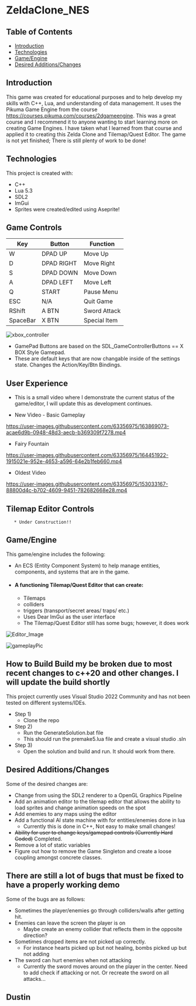 # ZeldaClone_NES

## Table of Contents
* [Introduction](#introduction)
* [Technologies](#technologies)
* [Game/Engine](#gameengine)
* [Desired Additions/Changes](#desired-additionschanges)

## Introduction
This game was created for educational purposes and to help develop my skills with C++, Lua, and understanding
of data management. It uses the Pikuma Game Engine from the course https://courses.pikuma.com/courses/2dgameengine. 
This was a great course and I recommend it to anyone wanting to start learning more on creating Game Engines. 
I have taken what I learned from that course and applied it to creating this Zelda Clone and Tilemap/Quest Editor. 
The game is not yet finished; There is still plenty of work to be done!

## Technologies
This project is created with:
* C++ 
* Lua 5.3
* SDL2
* ImGui
* Sprites were created/edited using Aseprite!

## Game Controls
| Key |  Button  |   Function  |  
| --- |  ------- | ----------- | 
|  W  |  DPAD UP | Move Up  | 
|  D  |  DPAD RIGHT |Move Right  | 
|  S  |  DPAD DOWN |Move Down   | 
|  A  |  DPAD LEFT |Move Left   |
|  Q  |  START |Pause Menu  |
| ESC |  N/A |Quit Game   | 
| RShift | A BTN | Sword Attack |
| SpaceBar |  X BTN | Special Item |

![xbox_controller](https://user-images.githubusercontent.com/63356975/153439752-0862e46e-48c1-461a-a79b-481d6e00307c.png)
* GamePad Buttons are based on the SDL_GameControllerButtons == X BOX Style Gamepad.
* These are default keys that are now changable inside of the settings state. Changes the Action/Key/Btn Bindings.

## User Experience
* This is a small video where I demonstrate the current status of the game/editor, I will update this as development continues.
- New Video - Basic Gameplay


https://user-images.githubusercontent.com/63356975/163869073-acae6d9b-0948-48d3-aecb-b369309f7278.mp4


- Fairy Fountain


https://user-images.githubusercontent.com/63356975/164451922-1915021e-952e-4653-a596-64e2b1feb660.mp4



- Oldest Video

https://user-images.githubusercontent.com/63356975/153033167-88800d4c-b702-4609-9451-782682668e28.mp4

## Tilemap Editor Controls
       * Under Construction!!
## Game/Engine
This game/engine includes the following:
* An ECS (Entity Component System) to help manage entities, components, and systems that are in the game.
* #### A functioning Tilemap/Quest Editor that can create:
    * Tilemaps 
    * colliders
    * triggers (transport/secret areas/ traps/ etc.)
    * Uses Dear ImGui as the user interface
    * The Tilemap/Quest Editor still has some bugs; however, it does work
  
        

![Editor_Image](https://user-images.githubusercontent.com/63356975/153037159-f5e464fb-9853-49f6-97a1-916651dd8f92.png)


![gameplayPic](https://user-images.githubusercontent.com/63356975/133914504-5e2f6078-f494-4db0-890c-bf3d42004f6f.png)

## How to Build **Build my be broken due to most recent changes to c++20 and other changes. I will update the build shortly**
This project currently uses Visual Studio 2022 Community and has not been tested on different systems/IDEs.
* Step 1)
    *  Clone the repo
* Step 2)
    * Run the GenerateSolution.bat file
    * This should run the premake5.lua file and create a visual studio .sln
* Step 3)
    *  Open the solution and build and run. It should work from there.
               

## Desired Additions/Changes
Some of the desired changes are:
* Change from using the SDL2 renderer to a OpenGL Graphics Pipeline 
* Add an animation editor to the tilemap editor that allows the ability to load sprites and change animation speeds on the spot
* Add enemies to any maps using the editor
* Add a functional AI state machine with for entities/enemies done in lua
    *  Currently this is done in C++, Not easy to make small changes!
* ~~Ability for user to change keys/gamepad controls (Currently Hard Coded)~~ Completed.
* Remove a lot of static variables 
* Figure out how to remove the Game Singleton and create a loose coupling amongst concrete classes.


## There are still a lot of bugs that must be fixed to have a properly working demo
Some of the bugs are as follows:
* Sometimes the player/enemies go through colliders/walls after getting hit.
* Enemies can leave the screen the player is on 
    *  Maybe create an enemy collider that reflects them in the opposite direction?
* Sometimes dropped items are not picked up correctly.
    *  For instance hearts picked up but not healing, bombs picked up but not adding
* The sword can hurt enemies when not attacking
    *  Currently the sword moves around on the player in the center. Need to add check if attacking or not. Or recreate the sword on all attacks...       

## Dustin 

